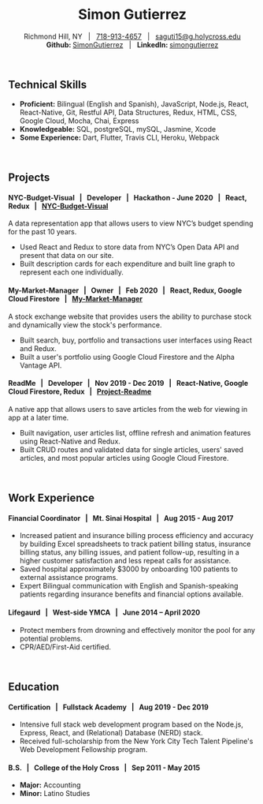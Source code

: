 <h1 align="center">
    Simon Gutierrez
</h1>
<p align="center">
    Richmond Hill, NY &nbsp; | &nbsp; 
    <a href="tel:+7189134657">718-913-4657</a> &nbsp; | &nbsp; 
    <a href="mailto: saguti15@g.holycross.edu">saguti15@g.holycross.edu</a> 
    <br>
    <b>Github: </b> 
    <a href="https://github.com/SimonGutierrez ">SimonGutierrez</a> &nbsp; | &nbsp; 
    <b>LinkedIn: </b> 
    <a href="https://www.linkedin.com/in/simongutierrez/">simongutierrez</a> 
</p>
<br>

## Technical Skills
* **Proficient:** Bilingual (English and Spanish), JavaScript, Node.js, React, React-Native, Git, Restful API, Data Structures, Redux, HTML, CSS, Google Cloud, Mocha, Chai, Express
* **Knowledgeable:** SQL, postgreSQL, mySQL, Jasmine, Xcode
* **Some Experience:** Dart, Flutter, Travis CLI, Heroku, Webpack
<br>

## Projects
#### NYC-Budget-Visual &nbsp; | &nbsp; Developer &nbsp; | &nbsp; Hackathon - June 2020 &nbsp; | &nbsp; React, Redux &nbsp; | &nbsp; [NYC-Budget-Visual](https://nyc-budget-vis.herokuapp.com/)  
A data representation app that allows users to view NYC’s budget spending for the past 10 years.
* Used React and Redux to store data from NYC’s Open Data API and present that data on our site.
* Built description cards for each expenditure and built line graph to represent each one individually.

#### My-Market-Manager &nbsp; | &nbsp; Owner &nbsp; | &nbsp; Feb 2020 &nbsp; | &nbsp; React, Redux, Google Cloud Firestore &nbsp; | &nbsp; [My-Market-Manager](https://my-market-manager.web.app/signin)  
A stock exchange website that provides users the ability to purchase stock and dynamically view the stock's performance. 
* Built search, buy, portfolio and transactions user interfaces using React and Redux.
* Built a user's portfolio using Google Cloud Firestore and the Alpha Vantage API.

#### ReadMe &nbsp; | &nbsp; Developer &nbsp; | &nbsp; Nov 2019 - Dec 2019 &nbsp; | &nbsp; React-Native, Google Cloud Firestore, Redux &nbsp; | &nbsp; [Project-Readme](https://github.com/Project-Readme)  
A native app that allows users to save articles from the web for viewing in app at a later time.
* Built navigation, user articles list, offline refresh and animation features using React-Native and Redux. 
* Built CRUD routes and validated data for single articles, users' saved articles, and most popular articles using Google Cloud Firestore.
<br>

## Work Experience
#### Financial Coordinator &nbsp; | &nbsp; Mt. Sinai Hospital &nbsp; | &nbsp; Aug 2015 - Aug 2017
* Increased patient and insurance billing process efficiency and accuracy by building Excel spreadsheets to track patient billing status, insurance billing status, any billing issues, and patient follow-up, resulting in a higher customer satisfaction and less repeat calls for assistance.
* Saved hospital approximately $3000 by onboarding 100 patients to external assistance programs.
* Expert Bilingual communication with English and Spanish-speaking patients regarding insurance benefits and financial options available.

#### Lifegaurd &nbsp; | &nbsp; West-side YMCA &nbsp; | &nbsp; June 2014 – April 2020
* Protect members from drowning and effectively monitor the pool for any potential problems. 
* CPR/AED/First-Aid certified.
<br>

## Education
#### Certification &nbsp; | &nbsp; Fullstack Academy &nbsp; | &nbsp; Aug 2019 - Dec 2019 
* Intensive full stack web development program based on the Node.js, Express, React, and (Relational) Database (NERD) stack.
* Received full-scholarship from the New York City Tech Talent Pipeline's Web Development Fellowship program.

#### B.S. &nbsp; | &nbsp; College of the Holy Cross &nbsp; | &nbsp; Sep 2011 - May 2015
* **Major:** Accounting
* **Minor:** Latino Studies
